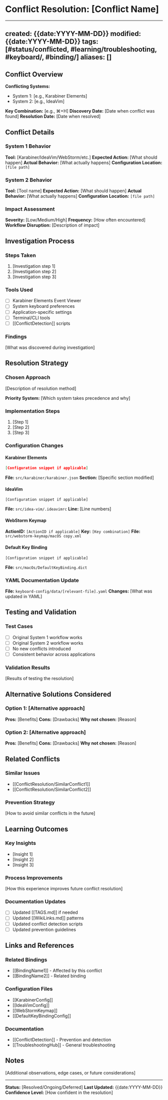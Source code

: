 # Conflict Resolution: [Conflict Name]

---
created: {{date:YYYY-MM-DD}}
modified: {{date:YYYY-MM-DD}}
tags: [#status/conflicted, #learning/troubleshooting, #keyboard/, #binding/]
aliases: []
---

## Conflict Overview

**Conflicting Systems:**
- System 1: [e.g., Karabiner Elements]
- System 2: [e.g., IdeaVim]

**Key Combination:** [e.g., ⌘+H]
**Discovery Date:** [Date when conflict was found]
**Resolution Date:** [Date when resolved]

## Conflict Details

### System 1 Behavior
**Tool:** [Karabiner/IdeaVim/WebStorm/etc.]
**Expected Action:** [What should happen]
**Actual Behavior:** [What actually happens]
**Configuration Location:** `[file path]`

### System 2 Behavior
**Tool:** [Tool name]
**Expected Action:** [What should happen]
**Actual Behavior:** [What actually happens]
**Configuration Location:** `[file path]`

### Impact Assessment
**Severity:** [Low/Medium/High]
**Frequency:** [How often encountered]
**Workflow Disruption:** [Description of impact]

## Investigation Process

### Steps Taken
1. [Investigation step 1]
2. [Investigation step 2]
3. [Investigation step 3]

### Tools Used
- [ ] Karabiner Elements Event Viewer
- [ ] System keyboard preferences
- [ ] Application-specific settings
- [ ] Terminal/CLI tools
- [ ] [[ConflictDetection]] scripts

### Findings
[What was discovered during investigation]

## Resolution Strategy

### Chosen Approach
[Description of resolution method]

**Priority System:** [Which system takes precedence and why]

### Implementation Steps
1. [Step 1]
2. [Step 2]
3. [Step 3]

### Configuration Changes

#### Karabiner Elements
```json
[Configuration snippet if applicable]
```
**File:** `src/karabiner/karabiner.json`
**Section:** [Specific section modified]

#### IdeaVim
```vim
[Configuration snippet if applicable]
```
**File:** `src/idea-vim/.ideavimrc`
**Line:** [Line numbers]

#### WebStorm Keymap
**ActionID:** `[ActionID if applicable]`
**Key:** `[Key combination]`
**File:** `src/webstorm-keymap/macOS copy.xml`

#### Default Key Binding
```
[Configuration snippet if applicable]
```
**File:** `src/macOs/DefaultKeyBinding.dict`

### YAML Documentation Update
**File:** `keyboard-config/data/[relevant-file].yaml`
**Changes:** [What was updated in YAML]

## Testing and Validation

### Test Cases
- [ ] Original System 1 workflow works
- [ ] Original System 2 workflow works
- [ ] No new conflicts introduced
- [ ] Consistent behavior across applications

### Validation Results
[Results of testing the resolution]

## Alternative Solutions Considered

### Option 1: [Alternative approach]
**Pros:** [Benefits]
**Cons:** [Drawbacks]
**Why not chosen:** [Reason]

### Option 2: [Alternative approach]
**Pros:** [Benefits]
**Cons:** [Drawbacks]
**Why not chosen:** [Reason]

## Related Conflicts

### Similar Issues
- [[ConflictResolution/SimilarConflict1]]
- [[ConflictResolution/SimilarConflict2]]

### Prevention Strategy
[How to avoid similar conflicts in the future]

## Learning Outcomes

### Key Insights
- [Insight 1]
- [Insight 2]
- [Insight 3]

### Process Improvements
[How this experience improves future conflict resolution]

### Documentation Updates
- [ ] Updated [[TAGS.md]] if needed
- [ ] Updated [[WikiLinks.md]] patterns
- [ ] Updated conflict detection scripts
- [ ] Updated prevention guidelines

## Links and References

### Related Bindings
- [[BindingName1]] - Affected by this conflict
- [[BindingName2]] - Related binding

### Configuration Files
- [[KarabinerConfig]]
- [[IdeaVimConfig]]
- [[WebStormKeymap]]
- [[DefaultKeyBindingConfig]]

### Documentation
- [[ConflictDetection]] - Prevention and detection
- [[TroubleshootingHub]] - General troubleshooting

## Notes

[Additional observations, edge cases, or future considerations]

---

**Status:** [Resolved/Ongoing/Deferred]
**Last Updated:** {{date:YYYY-MM-DD}}
**Confidence Level:** [How confident in the resolution]